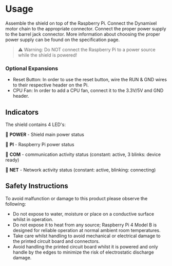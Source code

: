 # Usage
Assemble the shield on top of the Raspberry Pi. Connect the Dynamixel motor chain to the appropriate connector. Connect the proper power supply to the barrel jack connector. More information about choosing the proper power supply can be found on the specification page.

> ⚠ Warning: Do NOT connect the Raspberry Pi to a power source while the shield is powered! 

### Optional Expansions
- Reset Button:
  In order to use the reset button, wire the RUN & GND wires to their respective header on the Pi.
- CPU Fan: In order to add a CPU fan, connect it to the 3.3V/5V and GND header.


## Indicators
The shield contains 4 LED's:

🔴 **POWER** - Shield main power status

🔴 **PI** - Raspberry Pi power status

🔵 **COM** - communication activity status (constant: active, 3 blinks: device ready)

🔵 **NET** - Network activity status (constant: active, blinking: connecting)


## Safety Instructions
To avoid malfunction or damage to this product please observe the following:

- Do not expose to water, moisture or place on a conductive surface whilst in operation.
- Do not expose it to heat from any source; Raspberry Pi 4 Model B is designed for reliable operation
at normal ambient room temperatures.
- Take care whilst handling to avoid mechanical or electrical damage to the printed circuit board
and connectors.
- Avoid handling the printed circuit board whilst it is powered and only handle by the edges to minimize the
risk of electrostatic discharge damage.